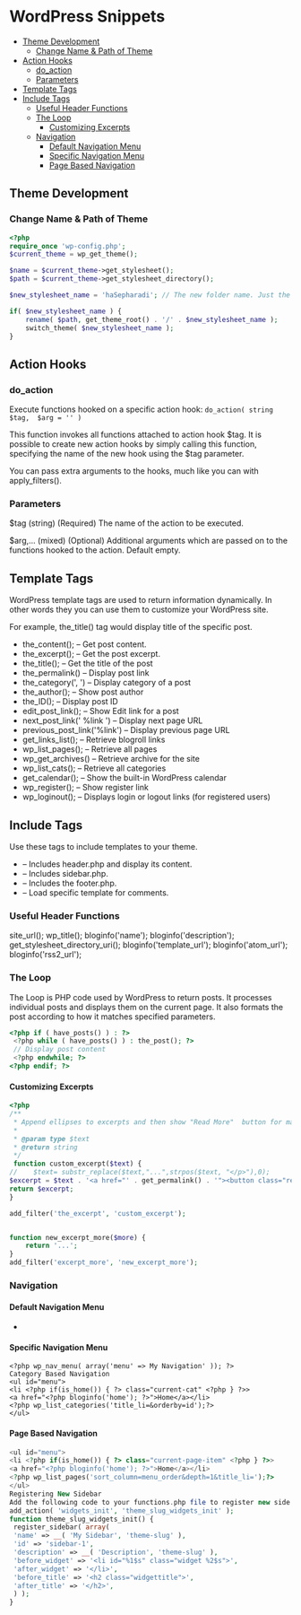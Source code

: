 # WordPress Snippets

<!-- MarkdownTOC -->

* [Theme Development](#theme-development)
    * [Change Name & Path of Theme](#change-name--path-of-theme)
* [Action Hooks](#action-hooks)
    * [do_action](#do_action)
    * [Parameters](#parameters)
* [Template Tags](#template-tags)
* [Include Tags](#include-tags)
    * [Useful Header Functions](#useful-header-functions)
    * [The Loop](#the-loop)
        * [Customizing Excerpts](#customizing-excerpts)
    * [Navigation](#navigation)
        * [Default Navigation Menu](#default-navigation-menu)
        * [Specific Navigation Menu](#specific-navigation-menu)
        * [Page Based Navigation](#page-based-navigation)

<!-- /MarkdownTOC -->

<a id="theme-development"></a>
## Theme Development

<a id="change-name--path-of-theme"></a>
### Change Name & Path of Theme

```php
<?php
require_once 'wp-config.php';
$current_theme = wp_get_theme();

$name = $current_theme->get_stylesheet();
$path = $current_theme->get_stylesheet_directory();

$new_stylesheet_name = 'haSepharadi'; // The new folder name. Just the name e.g. 'mynewtheme'

if( $new_stylesheet_name ) {
    rename( $path, get_theme_root() . '/' . $new_stylesheet_name );
    switch_theme( $new_stylesheet_name );
}
```

<a id="action-hooks"></a>
## Action Hooks

<a id="do_action"></a>
### do_action

Execute functions hooked on a specific action hook:
`do_action( string $tag,  $arg = '' )`

This function invokes all functions attached to action hook $tag. It is possible to create new action hooks by simply calling this function, specifying the name of the new hook using the $tag parameter.

You can pass extra arguments to the hooks, much like you can with apply_filters().

<a id="parameters"></a>
### Parameters
$tag
(string) (Required) The name of the action to be executed.

$arg,...
(mixed) (Optional) Additional arguments which are passed on to the functions hooked to the action. Default empty.



<a id="template-tags"></a>
## Template Tags

WordPress template tags are used to return information dynamically.
In other words they you can use them to customize your WordPress site.

For example, the_title() tag would display title of the specific post.

* the_content(); – Get post content.
* the_excerpt(); – Get the post excerpt.
* the_title(); – Get the title of the post
* the_permalink() – Display post link
* the_category(', ') – Display category of a post
* the_author(); – Show post author
* the_ID(); – Display post ID
* edit_post_link(); – Show Edit link for a post
* next_post_link(' %link ') – Display next page URL
* previous_post_link('%link') – Display previous page URL
* get_links_list(); – Retrieve blogroll links
* wp_list_pages(); – Retrieve all pages
* wp_get_archives() – Retrieve archive for the site
* wp_list_cats(); – Retrieve all categories
* get_calendar(); – Show the built-in WordPress calendar
* wp_register(); – Show register link
* wp_loginout(); – Displays login or logout links (for registered users)

<a id="include-tags"></a>
## Include Tags

Use these tags to include templates to your theme.

* <?php get_header(); ?> – Includes header.php and display its content.
* <?php get_sidebar(); ?> – Includes sidebar.php.
* <?php get_footer(); ?> – Includes the footer.php.
* <?php comments_template(); ?> – Load specific template for comments.

<a id="useful-header-functions"></a>
### Useful Header Functions
site_url();
wp_title();
bloginfo('name');
bloginfo('description');
get_stylesheet_directory_uri();
bloginfo('template_url');
bloginfo('atom_url');
bloginfo('rss2_url');

<a id="the-loop"></a>
### The Loop

The Loop is PHP code used by WordPress to return posts. It processes individual posts and displays them on the current page. It also formats the post according to how it matches specified parameters.

```php
<?php if ( have_posts() ) : ?>
 <?php while ( have_posts() ) : the_post(); ?>
 // Display post content
 <?php endwhile; ?>
<?php endif; ?>
```

<a id="customizing-excerpts"></a>
#### Customizing Excerpts

```php
<?php
/**
 * Append ellipses to excerpts and then show "Read More"  button for manual & automatic excerpts.
 *
 * @param type $text
 * @return string
 */
 function custom_excerpt($text) {
//    $text= substr_replace($text,"...",strpos($text, "</p>"),0);
$excerpt = $text . '<a href="' . get_permalink() . '"><button class="read-more-btn" type="button" value="read_more">Read More</button></a>';
return $excerpt;
}

add_filter('the_excerpt', 'custom_excerpt');


function new_excerpt_more($more) {
    return '...';
}
add_filter('excerpt_more', 'new_excerpt_more');
```
<a id="navigation"></a>
### Navigation
<a id="default-navigation-menu"></a>
#### Default Navigation Menu
* <?php wp_nav_menu(); ?>

<a id="specific-navigation-menu"></a>
#### Specific Navigation Menu
```
<?php wp_nav_menu( array('menu' => My Navigation' )); ?>
Category Based Navigation
<ul id="menu">
<li <?php if(is_home()) { ?> class="current-cat" <?php } ?>>
<a href="<?php bloginfo('home'); ?>">Home</a></li>
<?php wp_list_categories('title_li=&orderby=id');?>
</ul>
```

<a id="page-based-navigation"></a>
#### Page Based Navigation
```php
<ul id="menu">
<li <?php if(is_home()) { ?> class="current-page-item" <?php } ?>>
<a href="<?php bloginfo('home'); ?>">Home</a></li>
<?php wp_list_pages('sort_column=menu_order&depth=1&title_li=');?>
</ul>
Registering New Sidebar
Add the following code to your functions.php file to register new side bar.
add_action( 'widgets_init', 'theme_slug_widgets_init' );
function theme_slug_widgets_init() {
 register_sidebar( array(
 'name' => __( 'My Sidebar', 'theme-slug' ),
 'id' => 'sidebar-1',
 'description' => __( 'Description', 'theme-slug' ),
 'before_widget' => '<li id="%1$s" class="widget %2$s">',
 'after_widget' => '</li>',
 'before_title' => '<h2 class="widgettitle">',
 'after_title' => '</h2>',
 ) );
}
```
